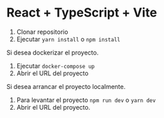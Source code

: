 # React + TypeScript + Vite

1. Clonar repositorio
2. Ejecutar ```yarn install``` o ```npm install```

Si desea dockerizar el proyecto.
1. Ejecutar ```docker-compose up```
2. Abrir el URL del proyecto

Si desea arrancar el proyecto localmente.
1. Para levantar el proyecto ```npm run dev``` o ```yarn dev```
2. Abrir el URL del proyecto.